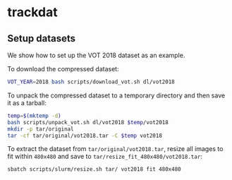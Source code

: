 # trackdat

## Setup datasets

We show how to set up the VOT 2018 dataset as an example.

To download the compressed dataset:
```bash
VOT_YEAR=2018 bash scripts/download_vot.sh dl/vot2018
```
To unpack the compressed dataset to a temporary directory and then save it as a tarball:
```bash
temp=$(mktemp -d)
bash scripts/unpack_vot.sh dl/vot2018 $temp/vot2018
mkdir -p tar/original
tar -cf tar/original/vot2018.tar -C $temp vot2018
```
To extract the dataset from `tar/original/vot2018.tar`, resize all images to fit within `480x480` and save to `tar/resize_fit_480x480/vot2018.tar`:
```
sbatch scripts/slurm/resize.sh tar/ vot2018 fit 480x480
```
